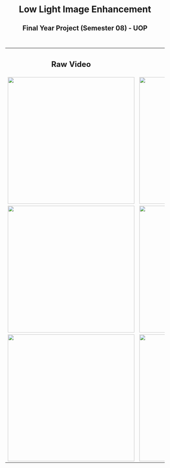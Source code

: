 <p align="center">

  <h1 align="center">Low Light Image Enhancement</h3>

  <h2 align="center">
    Final Year Project (Semester 08) - UOP
  </h2>
</p>

</br>

<table align="center">
    <tr align="center">
    <td WIDTH = 400>
      <h2 align="center">Raw Video </h2>
    </td>
    <td  WIDTH = 400>
      <h2 align="center">Enhanced Results </h2>
    </td>
    </td>
  </tr>
  <tr align="center">
    <td WIDTH = 400>
      <img src=sample_results/gif_files/Video3.gif width="400">
    </td>
    <td  WIDTH = 400>
      <img src=sample_results/gif_files/EnhanceVideo3.gif width="400">  
    </td>
  </tr>
  <tr align="center">
    <td>
      <img src=sample_results/gif_files/Video4.gif width="400">
    </td>
    <td>
      <img src=sample_results/gif_files/EnhanceVideo4.gif width="400">
    </td>
  </tr>
  <tr align="center">
    <td>
      <img src=sample_results/gif_files/Video5.gif width="400">
    </td>
    <td>
      <img src=sample_results/gif_files/EnhanceVideo5.gif width="400">
    </td>
  </tr>

  


  
</table>
